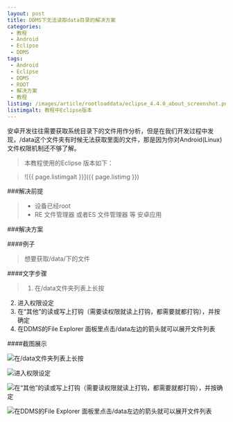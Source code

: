 ```yaml
---
layout: post
title: DDMS下无法读取data目录的解决方案
categories:
 - 教程
 - Android
 - Eclipse
 - DDMS
tags:
 - Android
 - Eclipse
 - DDMS
 - ROOT
 - 解决方案
 - 教程
listimg: /images/article/rootloaddata/eclipse_4.4.0_about_screenshot.png
listimgalt: 教程中Eclipse版本
---
```

安卓开发往往需要获取系统目录下的文件用作分析，但是在我们开发过程中发现，/data这个文件夹有时候无法获取里面的文件，那是因为你对Android(Linux) 文件权限机制还不够了解。

<!-- more -->

>本教程使用的Eclipse 版本如下：

>![{{ page.listimgalt }}]({{ page.listimg }})

###解决前提

>- 设备已经root
>- RE 文件管理器 或者ES 文件管理器 等 安卓应用

###解决方案


####例子

>想要获取/data/下的文件

####文字步骤

>  1. 在/data文件夹列表上长按
 2. 进入权限设定
 3. 在“其他”的读或写上打钩（需要读权限就读上打钩，都需要就都打钩），并按确定
 4. 在DDMS的File Explorer 面板里点击/data左边的箭头就可以展开文件列表

####截图展示

![在/data文件夹列表上长按](/images/article/rootloaddata/root_load_data_dir_lists_permission_771.png)

![进入权限设定](/images/article/rootloaddata/root_load_data_dir_longpress.png)

![在“其他”的读或写上打钩（需要读权限就读上打钩，都需要就都打钩），并按确定](/images/article/rootloaddata/root_load_data_dir_permission_777.png)

![在DDMS的File Explorer 面板里点击/data左边的箭头就可以展开文件列表](/images/article/rootloaddata/fileexplorer_777_accessed.png)

 




